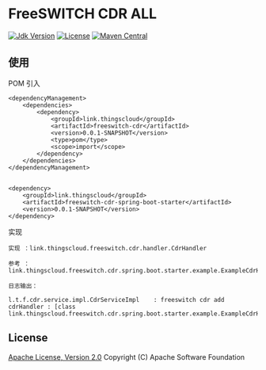 # FreeSWITCH CDR ALL

[![Jdk Version](https://img.shields.io/badge/JDK-1.8-green.svg)](https://img.shields.io/badge/JDK-1.8-green.svg)
[![License](https://img.shields.io/badge/license-Apache%202-4EB1BA.svg)](https://www.apache.org/licenses/LICENSE-2.0.html)
[![Maven Central](https://maven-badges.herokuapp.com/maven-central/link.thingscloud/freeswitch-cdr-all/badge.svg)](https://maven-badges.herokuapp.com/maven-central/link.thingscloud/freeswitch-esl-all/)


## 使用

POM 引入

    <dependencyManagement>
        <dependencies>
            <dependency>
                <groupId>link.thingscloud</groupId>
                <artifactId>freeswitch-cdr</artifactId>
                <version>0.0.1-SNAPSHOT</version>
                <type>pom</type>
                <scope>import</scope>
            </dependency>
        </dependencies>
    </dependencyManagement>


    <dependency>
        <groupId>link.thingscloud</groupId>
        <artifactId>freeswitch-cdr-spring-boot-starter</artifactId>
        <version>0.0.1-SNAPSHOT</version>
    </dependency>


实现

    实现 ：link.thingscloud.freeswitch.cdr.handler.CdrHandler
    
    参考 ：link.thingscloud.freeswitch.cdr.spring.boot.starter.example.ExampleCdrHandler

    日志输出：
    
    l.t.f.cdr.service.impl.CdrServiceImpl    : freeswitch cdr add cdrHandler : [class link.thingscloud.freeswitch.cdr.spring.boot.starter.example.ExampleCdrHandler].


## License

[Apache License, Version 2.0](http://www.apache.org/licenses/LICENSE-2.0.html) Copyright (C) Apache Software Foundation
